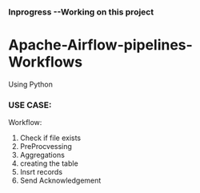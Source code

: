 ### Inprogress --Working on this project

# Apache-Airflow-pipelines-Workflows
Using Python


### USE CASE:

Workflow:
1. Check if file exists
2. PreProcvessing
3. Aggregations
4. creating the table
5. Insrt records
6. Send Acknowledgement 
